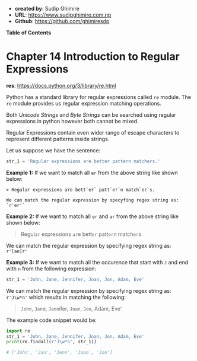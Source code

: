 - **created by**: Sudip Ghimire
- **URL**: https://www.sudipghimire.com.np
- **Github**: https://github.com/ghimiresdp

**Table of Contents**

# Chapter 14 Introduction to Regular Expressions

**res**: https://docs.python.org/3/library/re.html

Python has a standard library for regular expressions called `re` module. The `re` module provides us regular expression matching operations.

Both _Unicode Strings_ and _Byte Strings_ can be searched using regular expressions in python however both cannot be mixed.

Regular Expressions contain even wider range of escape characters to represent different patterns inside strings.


Let us suppose we have the sentence:

```python
str_1 = 'Regular expressions are better pattern matchers.'
```

**Example 1:**
If we want to match all `er` from the above string like shown below:

    > Regular expressions are bett`er` patt`er`n match`er`s.

    We can match the regular expression by specyfing regex string as: `r'er'`


**Example 2:**
If we want to match all `er` and `ar` from the above string like shown below:

> Regul`ar` expressions `ar`e bett`er` patt`er`n match`er`s.

We can match the regular expression by specifying regex string as: `r'[ae]r'`


**Example 3:**
If we want to match all the occurence that start with `J` and end with `n` from the following expression:

```python
str_1 = 'John, Jane, Jennifer, Joan, Jon, Adam, Eve'
```

We can match the regular expression by specifying regex string as: `r'J\w*n'` which results in matching the following:

> `John`, `Jan`e, `Jenn`ifer, `Joan`, `Jon`, Adam, Eve'

The example code snippet would be:

```py
import re
str_1 = 'John, Jane, Jennifer, Joan, Jon, Adam, Eve'
print(re.findall(r'J\w*n', str_1))

# ['John', 'Jan', 'Jenn', 'Joan', 'Jon']
```
